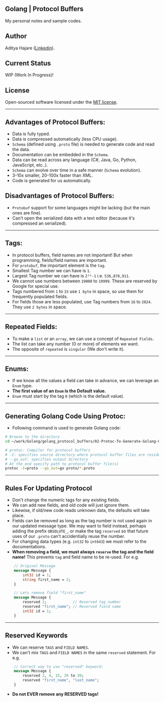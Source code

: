 ## Golang | Protocol Buffers
My personal notes and sample codes.

## Author
Aditya Hajare ([Linkedin](https://in.linkedin.com/in/aditya-hajare)).

## Current Status
WIP (Work In Progress)!

## License
Open-sourced software licensed under the [MIT license](http://opensource.org/licenses/MIT).

-----------

## Advantages of Protocol Buffers:
- Data is fully typed.
- Data is compressed automatically (less CPU usage).
- `Schema` (defined using `.proto` file) is needed to generate code and read the data.
- Documentation can be embedded in the `Schema`.
- Data can be read across any language (C#, Java, Go, Python, JavaScript, etc..).
- `Schema` can evolve over time in a safe manner (`Schema` evolution).
- 3-10x smaller, 20-100x faster than XML.
- Code is generated for us automatically.

## Disadvantages of Protocol Buffers:
- `Protobuf` support for some languages might be lacking (but the main ones are fine).
- Can't open the serialized data with a text editor (because it's compressed an serialized).

-----------

## Tags:
- In protocol buffers, field names are not important! But when programming, fields/field names are important.
- For `protobuf`, the important element is the `tag`.
- Smallest Tag number we can have is `1`.
- Largest Tag number we can have is `2²⁹-1` i.e. `536,870,911`.
- We cannot use numbers between `19000` to `19999`. These are reserved by Google for special use.
- Tags numbered from `1` to `15` use `1 byte` in space, so use them for frequently populated fields.
- For fields those are less populated, use Tag numbers from `16` to `2024`. They use `2 bytes` in space.

-----------

## Repeated Fields:
- To make a `list` or an `array`, we can use a concept of `Repeated Fields`.
- The list can take any number (0 or more) of elements we want.
- The opposite of `repeated` is `singular` (We don't write it).

-----------

## Enums:
- If we know all the values a field can take in advance, we can leverage an `Enum` type.
- **The first value of an `Enum` is the Default value.**
- `Enum` must start by the tag `0` (which is the default value).

-----------

## Generating Golang Code Using Protoc:
- Following command is used to generate Golang code:
```sh
# Browse to the directory
cd ~/work/Golang/golang_protocol_buffers/02-Protoc-To-Generate-Golang-Code

# protoc: Compiler for protocol buffers
# -I: specifies source directory where protocol buffer files are resided
# --go_out: specifies output directory
# At the end specify path to protocol buffer file(s)
protoc -I=proto --go_out=go proto/*.proto
```

-----------

## Rules For Updating Protocol
- Don't change the numeric tags for any existing fields.
- We can add new fields, and old code will just ignore them.
- Likewise, if old/new code reads unknown data, the defaults will take place.
- Fields can be removed as long as the tag number is not used again in our updated message type. We may want to field instead, perhaps adding the prefix `OBSOLUTE_`, or make the tag `reserved` so that future uses of our `.proto` can't accidentially reuse the number.
- For changing data types (e.g. `int32` to `int643`) we must refer to the documentations.
- **When removing a field, we must always `reserve` the tag and the field name!** This prevents `tag` and field name to be re-used. For e.g.
```proto
    // Original Message
    message Message {
        int32 id = 1;
        string first_name = 2;
    }

    // Lets remove field "first_name"
    message Message {
        reserved 2;            // Reserved tag number
        reserved "first_name"; // Reserved field name
        int32 id = 1;
    }
```

-----------

## Reserved Keywords
- We can reserve `TAGS` and `FIELD NAMES`.
- We can't mix `TAGS` and `FIELD NAMES` in the same `reserved` statement. For e.g.
```proto
    // Correct way to use "reserved" keyword:
    message Message {
        reserved 2, 4, 15, 20 to 30;
        reserved "first_name", "last_name";
    }
```
- **Do not EVER remove any RESERVED tags!**